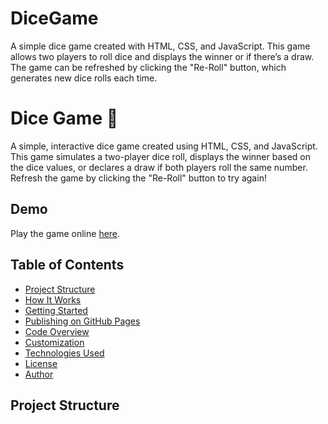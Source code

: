 # DiceGame
A simple dice game created with HTML, CSS, and JavaScript. This game allows two players to roll dice and displays the winner or if there’s a draw. The game can be refreshed by clicking the "Re-Roll" button, which generates new dice rolls each time.

# Dice Game 🎲

A simple, interactive dice game created using HTML, CSS, and JavaScript. This game simulates a two-player dice roll, displays the winner based on the dice values, or declares a draw if both players roll the same number. Refresh the game by clicking the "Re-Roll" button to try again!

## Demo

Play the game online [here](https://yourusername.github.io/DiceGame/).

## Table of Contents

- [Project Structure](#project-structure)
- [How It Works](#how-it-works)
- [Getting Started](#getting-started)
- [Publishing on GitHub Pages](#publishing-on-github-pages)
- [Code Overview](#code-overview)
- [Customization](#customization)
- [Technologies Used](#technologies-used)
- [License](#license)
- [Author](#author)

## Project Structure

